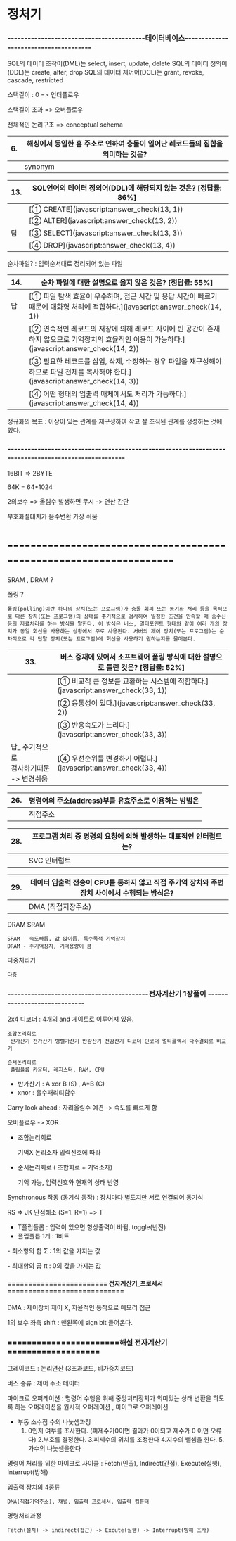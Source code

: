 # 정처기



### -----------------------------------------데이터베이스--------------------------------------

SQL의 데이터 조작어(DML)는 select, insert, update, delete
SQL의 데이터 정의어(DDL)는 create, alter, drop
SQL의 데이터 제어어(DCL)는 grant, revoke, cascade, restricted

스택길이 : 0 => 언더플로우

스택길이 초과 => 오버플로우

전체적인 논리구조 => conceptual schema

| 6.   | 해싱에서 동일한 홈 주소로 인하여 충돌이 일어난 레코드들의 집합을 의미하는 것은? |
| ---- | ------------------------------------------------------------ |
|      | synonym                                                      |



| 13.  | SQL언어의 데이터 정의어(DDL)에 해당되지 않는 것은?  [정답률: 86%] |
| ---- | ------------------------------------------------------------ |
|      | [① CREATE](javascript:answer_check(13, 1))                   |
|      | [② ALTER](javascript:answer_check(13, 2))                    |
| 답   | [③ SELECT](javascript:answer_check(13, 3))                   |
|      | [④ DROP](javascript:answer_check(13, 4))                     |



순차파일? : 입력순서대로 정리되어 있는 파일

| 14.  | 순차 파일에 대한 설명으로 옳지 않은 것은?  [정답률: 55%]     |
| ---- | ------------------------------------------------------------ |
| 답   | [① 파일 탐색 효율이 우수하며, 접근 시간 및 응답 시간이 빠르기 때문에 대화형 처리에 적합하다.](javascript:answer_check(14, 1)) |
|      | [② 연속적인 레코드의 저장에 의해 레코드 사이에 빈 공간이 존재하지 않으므로 기억장치의 효율적인 이용이 가능하다.](javascript:answer_check(14, 2)) |
|      | [③ 필요한 레코드를 삽입, 삭제, 수정하는 경우 파일을 재구성해야 하므로 파일 전체를 복사해야 한다.](javascript:answer_check(14, 3)) |
|      | [④ 어떤 형태의 입출력 매체에서도 처리가 가능하다.](javascript:answer_check(14, 4)) |



정규화의 목표 :  이상이 있는 관계를 재구성하여 작고 잘 조직된 관계를 생성하는 것에 있다.





### ----------------------------------------------------------------------------------------------------

16BIT => 2BYTE

64K = 64*1024

2의보수 => 올림수 발생하면 무시 -> 연산 간단

부호화절대치가 음수변환 가장 쉬움

# -------------------------------------------------------------------

SRAM , DRAM ?

폴링 ?

```
폴링(polling)이란 하나의 장치(또는 프로그램)가 충돌 회피 또는 동기화 처리 등을 목적으로 다른 장치(또는 프로그램)의 상태를 주기적으로 검사하여 일정한 조건을 만족할 때 송수신 등의 자료처리를 하는 방식을 말한다. 이 방식은 버스, 멀티포인트 형태와 같이 여러 개의 장치가 동일 회선을 사용하는 상황에서 주로 사용된다. 서버의 제어 장치(또는 프로그램)는 순차적으로 각 단말 장치(또는 프로그램)에 회선을 사용하기 원하는지를 물어본다.
```

| 33.                                           | 버스 중재에 있어서 소프트웨어 폴링 방식에 대한 설명으로 틀린 것은?  [정답률: 52%] |
| --------------------------------------------- | ------------------------------------------------------------ |
|                                               | [① 비교적 큰 정보를 교환하는 시스템에 적합하다.](javascript:answer_check(33, 1)) |
|                                               | [② 융통성이 있다.](javascript:answer_check(33, 2))           |
|                                               | [③ 반응속도가 느리다.](javascript:answer_check(33, 3))       |
| 답_ 주기적으로<br /> 검사하기때문 -> 변경쉬움 | [④ 우선순위를 변경하기 어렵다.](javascript:answer_check(33, 4)) |

| 26.  | 명령어의 주소(address)부를 유효주소로 이용하는 방법은 |
| ---- | ----------------------------------------------------- |
|      | 직접주소                                              |

| 28.  | 프로그램 처리 중 명령의 요청에 의해 발생하는 대표적인 인터럽트는? |
| ---- | ------------------------------------------------------------ |
|      | SVC 인터럽트                                                 |

| 29.  | 데이터 입출력 전송이 CPU를 통하지 않고 직접 주기억 장치와 주변장치 사이에서 수행되는 방식은? |
| ---- | ------------------------------------------------------------ |
|      | DMA (직접저장주소)                                           |

DRAM SRAM

```
SRAM - 속도빠름, 값 많이듬, 특수목적 기억장치
DRAM - 주기억장치, 기억용량이 큼
```

다중처리기

```
다중
```

### ------------------------------------------전자계산기 1장풀이 -----------------------------

2x4 디코더 : 4개의 and 게이트로 이루어져 있음.

```
조합논리회로
 반가산기 전가산기 병렬가산기 반감산기 전감산기 디코더 인코더 멀티플렉서 다수결회로 비교기
 
순서논리회로
 플립플롭 카운터, 레지스터, RAM, CPU

```

- 반가산기 :  A xor B (S) , A*B (C)
- xnor : 홀수패리티함수

Carry look ahead : 자리올림수 예견 -> 속도를 빠르게 함



오버플로우 -> XOR

- 조합논리회로

  기억X  논리소자  입력신호에 따라  

- 순서논리회로  ( 조합회로 + 기억소자)

  기억 가능, 입력신호와 현재의 상태 반영



Synchronous 작동 (동기식 동작) : 장치마다 별도지만 서로 연결되어 동기식



RS => JK 단점해소 (S=1. R=1) => T



- T플립플롭 : 입력이  있으면 항상출력이 바뀜, toggle(반전)
- 플립플롭 1개 : 1비트



\- 최소항의 합 Σ : 1의 값을 가지는 값

\- 최대항의 곱 π : 0의 값을 가지는 값

#### ======================== 전자계산기_프로세서 ============================

DMA : 제어장치 제어 X, 자율적인 동작으로 메모리 접근

1의 보수 좌측 shift : 맨왼쪽에 sign bit 들어온다.





### =======================해설 전자계산기===================

그레이코드 : 논리연산 (3초과코드, 비가중치코드)

버스 종류 : 제어 주소 데이터



마이크로 오퍼레이션 : 명령어 수행을 위해 중앙처리장치가 의미있는 상태 변환을 하도록 하는 오퍼레이션을 원시적 오퍼레이션 , 마이크로 오퍼레이션



- 부동 소수점 수의 나눗셈과정
  1. 0인지 여부를 조사한다. (피제수가0이면 결과가 0이되고 제수가 0 이면 오류다)
  2.부호를 결정한다.
  3.피제수의 위치를 조정한다
  4.지수의 뺄셈을 한다.
  5.가수의 나눗셈을한다

명령어 처리를 위한 마이크로 사이클 :  Fetch(인출), Indirect(간접), Execute(실행), Interrupt(방해)



입출력 장치의 4종류

```
DMA(직접기억주소), 채널, 입출력 프로세서, 입출력 컴퓨터
```

명령처리과정

```
Fetch(설치) -> indirect(접근) -> Excute(실행) -> Interrupt(방해 조사)
```





















